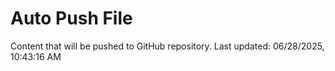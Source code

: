 # Auto Push File

Content that will be pushed to GitHub repository.
Last updated: 06/28/2025, 10:43:16 AM